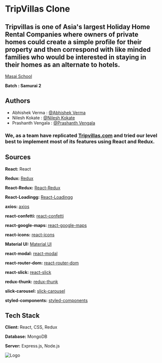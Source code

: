 
# TripVillas Clone

## Tripvillas is one of Asia's largest Holiday Home Rental Companies where owners of private homes could create a simple profile for their property and then correspond with like minded families who would be interested in staying in their homes as an alternate to hotels.

[Masai School](https://www.masaischool.com/)

**Batch : Samurai 2**




## Authors

- Abhishek Verma : [@Abhishek Verma](https://github.com/abhi5iet)
- Nilesh Kokate : [@Nilesh Kokate](https://github.com/nilpatil7744)
- Prashanth Vengala : [@Prashanth Vengala](https://github.com/prashantvengala)
### We, as a team have replicated [Tripvillas.com](www.tripvillas.com) and tried our level best to implement most of its features using React and Redux.

  
## Sources

**React:** React

**Redux:** [Redux](https://www.npmjs.com/package/redux)

**React-Redux:** [React-Redux](https://www.npmjs.com/package/react-redux)

**React-Loadingg:** [React-Loadingg](https://www.npmjs.com/package/react-loadingg)

**axios:**  [axios](https://www.npmjs.com/package/axios)

**react-confetti:** [react-confetti](https://www.npmjs.com/package/confetti)

**react-google-maps:** [react-google-maps](https://www.npmjs.com/package/@react-google-maps/api)

**react-icons:** [react-icons](https://www.npmjs.com/package/react-icons)

**Material UI:** [Material UI](https://next.material-ui.com/guides/migration-v4/)

**react-modal:** [react-modal](https://www.npmjs.com/package/react-modal)

**react-router-dom:** [react-router-dom](https://www.npmjs.com/package/react-router-dom)

**react-slick:** [react-slick](https://www.npmjs.com/package/react-slick)

**redux-thunk:** [redux-thunk](https://www.npmjs.com/search?q=redux-thunk)

**slick-carousel:** [slick-carousel](https://www.npmjs.com/package/slick-carousel)

**styled-components:** [styled-components](https://www.npmjs.com/package/styled-components)



  
## Tech Stack

**Client:** React, CSS, Redux

**Database:** MongoDB

**Server:** Express.js, Node.js

  
![Logo](https://d2v8elt324ukrb.cloudfront.net/static/riotuikit/images/logo.c72056a22f91.png)

    
